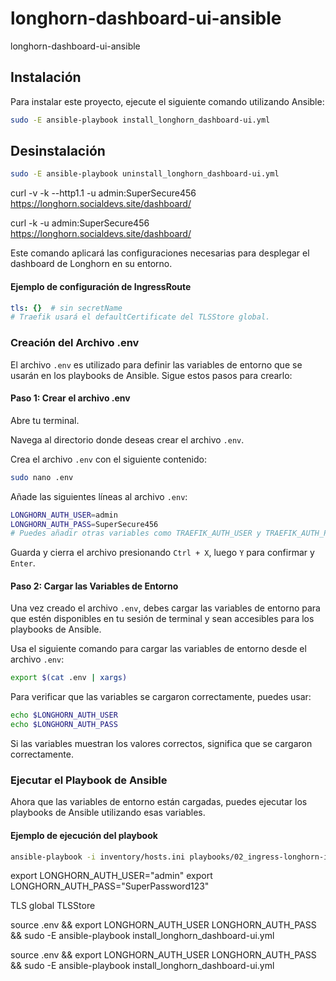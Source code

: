 # longhorn-dashboard-ui-ansible
longhorn-dashboard-ui-ansible

## Instalación

Para instalar este proyecto, ejecute el siguiente comando utilizando Ansible:

```bash
sudo -E ansible-playbook install_longhorn_dashboard-ui.yml
```




## Desinstalación

```bash
sudo -E ansible-playbook uninstall_longhorn_dashboard-ui.yml
```


curl -v -k --http1.1 -u admin:SuperSecure456 https://longhorn.socialdevs.site/dashboard/

curl -k -u admin:SuperSecure456 https://longhorn.socialdevs.site/dashboard/







Este comando aplicará las configuraciones necesarias para desplegar el dashboard de Longhorn en su entorno.



#### Ejemplo de configuración de IngressRoute

```yaml
tls: {}  # sin secretName
# Traefik usará el defaultCertificate del TLSStore global.
```

### Creación del Archivo .env

El archivo `.env` es utilizado para definir las variables de entorno que se usarán en los playbooks de Ansible. Sigue estos pasos para crearlo:

#### Paso 1: Crear el archivo .env

Abre tu terminal.

Navega al directorio donde deseas crear el archivo `.env`.

Crea el archivo `.env` con el siguiente contenido:

```bash
sudo nano .env
```

Añade las siguientes líneas al archivo `.env`:

```bash
LONGHORN_AUTH_USER=admin
LONGHORN_AUTH_PASS=SuperSecure456
# Puedes añadir otras variables como TRAEFIK_AUTH_USER y TRAEFIK_AUTH_PASS si lo necesitas
```

Guarda y cierra el archivo presionando `Ctrl + X`, luego `Y` para confirmar y `Enter`.

#### Paso 2: Cargar las Variables de Entorno

Una vez creado el archivo `.env`, debes cargar las variables de entorno para que estén disponibles en tu sesión de terminal y sean accesibles para los playbooks de Ansible.

Usa el siguiente comando para cargar las variables de entorno desde el archivo `.env`:

```bash
export $(cat .env | xargs)
```

Para verificar que las variables se cargaron correctamente, puedes usar:

```bash
echo $LONGHORN_AUTH_USER
echo $LONGHORN_AUTH_PASS
```

Si las variables muestran los valores correctos, significa que se cargaron correctamente.

### Ejecutar el Playbook de Ansible

Ahora que las variables de entorno están cargadas, puedes ejecutar los playbooks de Ansible utilizando esas variables.

#### Ejemplo de ejecución del playbook

```bash
ansible-playbook -i inventory/hosts.ini playbooks/02_ingress-longhorn-internal.yml
```


export LONGHORN_AUTH_USER="admin"
export LONGHORN_AUTH_PASS="SuperPassword123"


TLS global 
TLSStore 



source .env && export LONGHORN_AUTH_USER LONGHORN_AUTH_PASS && sudo -E ansible-playbook install_longhorn_dashboard-ui.yml


source .env && export LONGHORN_AUTH_USER LONGHORN_AUTH_PASS && sudo -E ansible-playbook install_longhorn_dashboard-ui.yml

